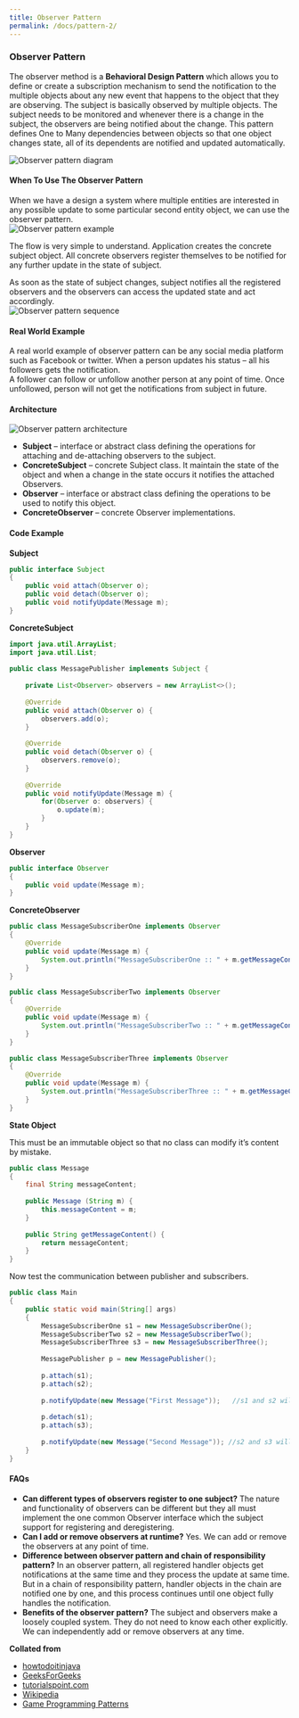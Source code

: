 ```yaml
---
title: Observer Pattern
permalink: /docs/pattern-2/
---
```


### Observer Pattern

The observer method is a **Behavioral Design Pattern** which allows you to define or create a subscription mechanism to send the notification to the multiple objects about any new event that happens to the object that they are observing. The subject is basically observed by multiple objects. The subject needs to be monitored and whenever there is a change in the subject, the observers are being notified about the change. This pattern defines One to Many dependencies between objects so that one object changes state, all of its dependents are notified and updated automatically.  

![Observer pattern diagram](/assets/img/pat1/Observer.png "Observer pattern diagram")    

#### When To Use The Observer Pattern

When we have a design a system where multiple entities are interested in any possible update to some particular second entity object, we can use the observer pattern.  
![Observer pattern example](/assets/img/pat1/observer-pattern.png "Observer pattern example")    

The flow is very simple to understand. Application creates the concrete subject object. All concrete observers register themselves to be notified for any further update in the state of subject.  

As soon as the state of subject changes, subject notifies all the registered observers and the observers can access the updated state and act accordingly.  
![Observer pattern sequence](/assets/img/pat1/observer_pattern_seq.png "Observer pattern sequence")    

#### Real World Example

A real world example of observer pattern can be any social media platform such as Facebook or twitter. When a person updates his status – all his followers gets the notification.  
A follower can follow or unfollow another person at any point of time. Once unfollowed, person will not get the notifications from subject in future.  

#### Architecture
![Observer pattern architecture](/assets/img/pat1/observer-pattern-arch.jpg "Observer pattern architecture")    

* **Subject** – interface or abstract class defining the operations for attaching and de-attaching observers to the subject.
* **ConcreteSubject** – concrete Subject class. It maintain the state of the object and when a change in the state occurs it notifies the attached Observers.
* **Observer** – interface or abstract class defining the operations to be used to notify this object.
* **ConcreteObserver** – concrete Observer implementations.

#### Code Example

**Subject**

```java
public interface Subject 
{
    public void attach(Observer o);
    public void detach(Observer o);
    public void notifyUpdate(Message m);
}
```

**ConcreteSubject**

```java
import java.util.ArrayList;
import java.util.List;
 
public class MessagePublisher implements Subject {
     
    private List<Observer> observers = new ArrayList<>();
 
    @Override
    public void attach(Observer o) {
        observers.add(o);
    }
 
    @Override
    public void detach(Observer o) {
        observers.remove(o);
    }
 
    @Override
    public void notifyUpdate(Message m) {
        for(Observer o: observers) {
            o.update(m);
        }
    }
}
```

**Observer**

```java
public interface Observer 
{
    public void update(Message m);
}
```

**ConcreteObserver**

```java
public class MessageSubscriberOne implements Observer 
{
    @Override
    public void update(Message m) {
        System.out.println("MessageSubscriberOne :: " + m.getMessageContent());
    }
}

public class MessageSubscriberTwo implements Observer 
{
    @Override
    public void update(Message m) {
        System.out.println("MessageSubscriberTwo :: " + m.getMessageContent());
    }
}

public class MessageSubscriberThree implements Observer 
{
    @Override
    public void update(Message m) {
        System.out.println("MessageSubscriberThree :: " + m.getMessageContent());
    }
}
```

**State Object**

This must be an immutable object so that no class can modify it’s content by mistake.

```java
public class Message 
{
    final String messageContent;
     
    public Message (String m) {
        this.messageContent = m;
    }
 
    public String getMessageContent() {
        return messageContent;
    }
}
```

Now test the communication between publisher and subscribers.

```java
public class Main 
{
    public static void main(String[] args) 
    {
        MessageSubscriberOne s1 = new MessageSubscriberOne();
        MessageSubscriberTwo s2 = new MessageSubscriberTwo();
        MessageSubscriberThree s3 = new MessageSubscriberThree();
         
        MessagePublisher p = new MessagePublisher();
         
        p.attach(s1);
        p.attach(s2);
         
        p.notifyUpdate(new Message("First Message"));   //s1 and s2 will receive the update
         
        p.detach(s1);
        p.attach(s3);
         
        p.notifyUpdate(new Message("Second Message")); //s2 and s3 will receive the update
    }
}
```

#### FAQs

* **Can different types of observers register to one subject?**
The nature and functionality of observers can be different but they all must implement the one common Observer interface which the subject support for registering and deregistering.
* **Can I add or remove observers at runtime?**
Yes. We can add or remove the observers at any point of time.
* **Difference between observer pattern and chain of responsibility pattern?**
In an observer pattern, all registered handler objects get notifications at the same time and they process the update at same time.  
But in a chain of responsibility pattern, handler objects in the chain are notified one by one, and this process continues until one object fully handles the notification.  
* **Benefits of the observer pattern?**
The subject and observers make a loosely coupled system. They do not need to know each other explicitly. We can independently add or remove observers at any time.

**Collated from**  
* [howtodoitinjava](https://howtodoinjava.com/design-patterns/behavioral/observer-design-pattern/)
* [GeeksForGeeks](https://www.geeksforgeeks.org/observer-pattern-set-1-introduction/?ref=lbp)  
* [tutorialspoint.com](https://www.tutorialspoint.com/design_pattern/observer_pattern.htm)
* [Wikipedia](https://en.wikipedia.org/wiki/Observer_pattern)
* [Game Programming Patterns](https://gameprogrammingpatterns.com/observer.html)
